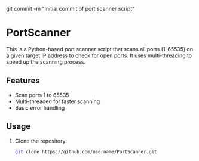 git commit -m "Initial commit of port scanner script"
# PortScanner

This is a Python-based port scanner script that scans all ports (1-65535) on a given target IP address to check for open ports. It uses multi-threading to speed up the scanning process.

## Features
- Scan ports 1 to 65535
- Multi-threaded for faster scanning
- Basic error handling

## Usage

1. Clone the repository:
   ```bash
   git clone https://github.com/username/PortScanner.git

